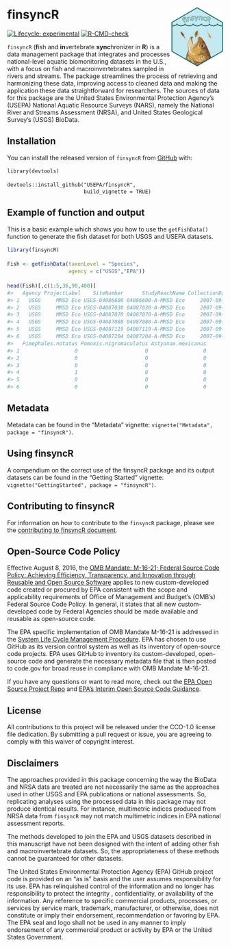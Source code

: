 
<!-- README.md is generated from README.Rmd. Please edit that file -->

# finsyncR <a href="https://didactic-carnival-mz54op5.pages.github.io/"><img src="man/figures/logo.png" align="right" height="138" /></a>

<!-- badges: start -->

[![Lifecycle:
experimental](https://img.shields.io/badge/lifecycle-stable-green.svg)](https://lifecycle.r-lib.org/articles/stages.html#stable)
[![R-CMD-check](https://github.com/USEPA/finsyncR/actions/workflows/R-CMD-check.yaml/badge.svg)](https://github.com/USEPA/finsyncR/actions/workflows/R-CMD-check.yaml)
<!-- badges: end -->

`finsyncR` (**f**ish and **in**vertebrate **sync**hronizer in **R**) is
a data management package that integrates and processes national-level
aquatic biomonitoring datasets in the U.S., with a focus on fish and
macroinvertebrates sampled in rivers and streams. The package
streamlines the process of retrieving and harmonizing these data,
improving access to cleaned data and making the application these data
straightforward for researchers. The sources of data for this package
are the United States Environmental Protection Agency’s (USEPA) National
Aquatic Resource Surveys (NARS), namely the National River and Streams
Assessment (NRSA), and United States Geological Survey’s (USGS) BioData.

## Installation

You can install the released version of `finsyncR` from
[GitHub](https://github.com/USEPA/finsyncR) with:

    library(devtools)

    devtools::install_github("USEPA/finsyncR",
                             build_vignette = TRUE)

## Example of function and output

This is a basic example which shows you how to use the `getFishData()`
function to generate the fish dataset for both USGS and USEPA datasets.

``` r
library(finsyncR)

Fish <- getFishData(taxonLevel = "Species",
                    agency = c("USGS","EPA"))

head(Fish)[,c(1:5,36,90,400)]
#>   Agency ProjectLabel    SiteNumber      StudyReachName CollectionDate
#> 1   USGS     MMSD Eco USGS-04086600 04086600-A-MMSD Eco     2007-09-10
#> 2   USGS     MMSD Eco USGS-04087030 04087030-A-MMSD Eco     2007-09-05
#> 3   USGS     MMSD Eco USGS-04087070 04087070-A-MMSD Eco     2007-09-05
#> 4   USGS     MMSD Eco USGS-04087088 04087088-A-MMSD Eco     2007-09-04
#> 5   USGS     MMSD Eco USGS-04087119 04087119-A-MMSD Eco     2007-09-12
#> 6   USGS     MMSD Eco USGS-04087204 04087204-A-MMSD Eco     2007-09-07
#>   Pimephales.notatus Pomoxis.nigromaculatus Astyanax.mexicanus
#> 1                  0                      0                  0
#> 2                  0                      0                  0
#> 3                  0                      0                  0
#> 4                  1                      0                  0
#> 5                  0                      0                  0
#> 6                  0                      0                  0
```

## Metadata

Metadata can be found in the “Metadata” vignette:
`vignette("Metadata", package = "finsyncR")`.

## Using finsyncR

A compendium on the correct use of the finsyncR package and its output
datasets can be found in the “Getting Started” vignette:
`vignette("GettingStarted", package = "finsyncR")`.

## Contributing to finsyncR

For information on how to contribute to the `finsyncR` package, please
see the [contributing to finsyncR
document](https://github.com/USEPA/finsyncR/blob/main/CONTRIBUTING.md).

## Open-Source Code Policy

Effective August 8, 2016, the [OMB Mandate: M-16-21; Federal Source Code
Policy: Achieving Efficiency, Transparency, and Innovation through
Reusable and Open Source
Software](https://obamawhitehouse.archives.gov/sites/default/files/omb/memoranda/2016/m_16_21.pdf)
applies to new custom-developed code created or procured by EPA
consistent with the scope and applicability requirements of Office of
Management and Budget’s (OMB’s) Federal Source Code Policy. In general,
it states that all new custom-developed code by Federal Agencies should
be made available and reusable as open-source code.

The EPA specific implementation of OMB Mandate M-16-21 is addressed in
the [System Life Cycle Management
Procedure](https://www.epa.gov/irmpoli8/policy-procedures-and-guidance-system-life-cycle-management-slcm).
EPA has chosen to use GitHub as its version control system as well as
its inventory of open-source code projects. EPA uses GitHub to inventory
its custom-developed, open-source code and generate the necessary
metadata file that is then posted to code.gov for broad reuse in
compliance with OMB Mandate M-16-21.

If you have any questions or want to read more, check out the [EPA Open
Source Project Repo](https://github.com/USEPA/open-source-projects) and
[EPA’s Interim Open Source Code
Guidance](https://www.epa.gov/developers/open-source-software-and-epa-code-repository-requirements).

## License

All contributions to this project will be released under the CCO-1.0
license file dedication. By submitting a pull request or issue, you are
agreeing to comply with this waiver of copyright interest.

## Disclaimers

The approaches provided in this package concerning the way the BioData and
NRSA data are treated are not necessarily the same as the approaches used in
other USGS and EPA publications or national assessments. So, replicating
analyses using the processed data in this package may not produce identical
results. For instance, multimetric indices produced from NRSA data from
`finsyncR` may not match multimetric indices in EPA national assessment reports.

The methods developed to join the EPA and USGS datasets described in this
manuscript have not been designed with the intent of adding other fish and
macroinvertebrate datasets. So, the appropriateness of these methods cannot
be guaranteed for other datasets.

The United States Environmental Protection Agency (EPA) GitHub project
code is provided on an “as is” basis and the user assumes responsibility
for its use. EPA has relinquished control of the information and no
longer has responsibility to protect the integrity , confidentiality, or
availability of the information. Any reference to specific commercial
products, processes, or services by service mark, trademark,
manufacturer, or otherwise, does not constitute or imply their
endorsement, recommendation or favoring by EPA. The EPA seal and logo
shall not be used in any manner to imply endorsement of any commercial
product or activity by EPA or the United States Government.
